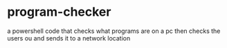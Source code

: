 # program-checker
a powershell code that checks what programs are on a pc then checks the users ou and sends it to a network location
